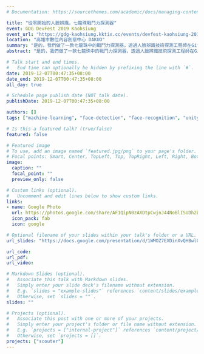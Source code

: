 ```yaml
---
# Documentation: https://sourcethemes.com/academic/docs/managing-content/

title: "從零開始的人臉辨識，七龍珠戰鬥力探測器"
event: GDG DevFest 2019 Kaohsiung 
event_url: "https://gdg-kaohsiung.kktix.cc/events/devfest-kaohsiung-2019"
location: "高雄市數位內容創意中心 DAKUO"
summary: "是的，我們做了一款七龍珠中的戰鬥力探測器，透過人臉辨識技術探測工程師在Github上的的開源貢獻力"
abstract: "是的，我們做了一款七龍珠中的戰鬥力探測器，透過人臉辨識技術探測工程師在Github上的的開源貢獻力。 使用技術包含 Golang，Python, Github API, Face Detection API, Unity AR, Swift."

# Talk start and end times.
#   End time can optionally be hidden by prefixing the line with `#`.
date: 2019-12-07T00:47:35+08:00
date_end: 2019-12-07T00:47:35+08:00
all_day: true

# Schedule page publish date (NOT talk date).
publishDate: 2019-12-07T00:47:35+08:00

authors: []
tags: ["machine-learning", "face-detection", "face-recognition", "unity", "swift", "golang", "github-api", "ar"]

# Is this a featured talk? (true/false)
featured: false

# Featured image
# To use, add an image named `featured.jpg/png` to your page's folder. 
# Focal points: Smart, Center, TopLeft, Top, TopRight, Left, Right, BottomLeft, Bottom, BottomRight.
image:
  caption: ""
  focal_point: ""
  preview_only: false

# Custom links (optional).
#   Uncomment and edit lines below to show custom links.
links:
- name: Google Photo
  url: https://photos.google.com/share/AF1QipN0zAXDtpCwjnJ44NoBlISUDh2bD1HrPIb3zoSbw6ckRgOjP0xA8i9rk5Q9Otnn0w?key=aC01d2xUOEZDczdHdFl6VS1lNjB6THRNT1Jnc3dR
  icon_pack: fab
  icon: google

# Optional filename of your slides within your talk's folder or a URL.
url_slides: "https://docs.google.com/presentation/d/1WMOZ7EXDinXvQHBwl08KaFQVYKktq_4eOlEvXlzZtcY/edit#slide=id.g6c2194b22d_2_35"

url_code:
url_pdf:
url_video:

# Markdown Slides (optional).
#   Associate this talk with Markdown slides.
#   Simply enter your slide deck's filename without extension.
#   E.g. `slides = "example-slides"` references `content/slides/example-slides.md`.
#   Otherwise, set `slides = ""`.
slides: ""

# Projects (optional).
#   Associate this post with one or more of your projects.
#   Simply enter your project's folder or file name without extension.
#   E.g. `projects = ["internal-project"]` references `content/project/deep-learning/index.md`.
#   Otherwise, set `projects = []`.
projects: ["scouter"]
---
```

